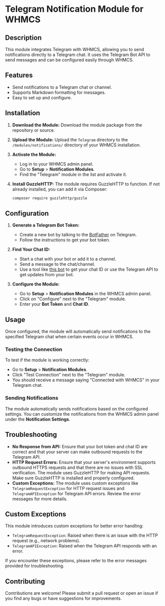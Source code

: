 
# Telegram Notification Module for WHMCS

## Description

This module integrates Telegram with WHMCS, allowing you to send notifications directly to a Telegram chat. It uses the Telegram Bot API to send messages and can be configured easily through WHMCS.

## Features

- Send notifications to a Telegram chat or channel.
- Supports Markdown formatting for messages.
- Easy to set up and configure.

## Installation

1. **Download the Module:**
   Download the module package from the repository or source.

2. **Upload the Module:**
   Upload the `Telegram` directory to the `/modules/notifications/` directory of your WHMCS installation.

3. **Activate the Module:**
   - Log in to your WHMCS admin panel.
   - Go to **Setup** > **Notification Modules**.
   - Find the "Telegram" module in the list and activate it.

4. **Install GuzzleHTTP:**
   The module requires GuzzleHTTP to function. If not already installed, you can add it via Composer:
   ```bash
   composer require guzzlehttp/guzzle
   ```

## Configuration

1. **Generate a Telegram Bot Token:**
   - Create a new bot by talking to the [BotFather](https://t.me/botfather) on Telegram.
   - Follow the instructions to get your bot token.

2. **Find Your Chat ID:**
   - Start a chat with your bot or add it to a channel.
   - Send a message to the chat/channel.
   - Use a tool like [this bot](https://t.me/userinfobot) to get your chat ID or use the Telegram API to get updates from your bot.

3. **Configure the Module:**
   - Go to **Setup** > **Notification Modules** in the WHMCS admin panel.
   - Click on "Configure" next to the "Telegram" module.
   - Enter your **Bot Token** and **Chat ID**.

## Usage

Once configured, the module will automatically send notifications to the specified Telegram chat when certain events occur in WHMCS.

### Testing the Connection

To test if the module is working correctly:
- Go to **Setup** > **Notification Modules**.
- Click "Test Connection" next to the "Telegram" module.
- You should receive a message saying "Connected with WHMCS" in your Telegram chat.

### Sending Notifications

The module automatically sends notifications based on the configured settings. You can customize the notifications from the WHMCS admin panel under the **Notification Settings**.

## Troubleshooting

- **No Response from API:** Ensure that your bot token and chat ID are correct and that your server can make outbound requests to the Telegram API.
- **HTTP Request Errors:** Ensure that your server's environment supports outbound HTTPS requests and that there are no issues with SSL verification. The module uses GuzzleHTTP for making API requests. Make sure GuzzleHTTP is installed and properly configured.
- **Custom Exceptions:** The module uses custom exceptions like `TelegramRequestException` for HTTP request issues and `TelegramAPIException` for Telegram API errors. Review the error messages for more details.

## Custom Exceptions

This module introduces custom exceptions for better error handling:
- `TelegramRequestException`: Raised when there is an issue with the HTTP request (e.g., network problems).
- `TelegramAPIException`: Raised when the Telegram API responds with an error.

If you encounter these exceptions, please refer to the error messages provided for troubleshooting.

## Contributing

Contributions are welcome! Please submit a pull request or open an issue if you find any bugs or have suggestions for improvements.

